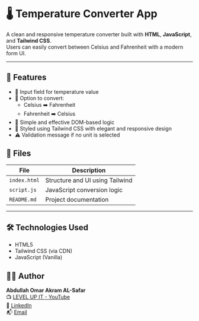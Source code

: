 # 🌡️ Temperature Converter App

A clean and responsive temperature converter built with **HTML**, **JavaScript**, and **Tailwind CSS**.  
Users can easily convert between Celsius and Fahrenheit with a modern form UI.

---

## 🧠 Features

- 🔢 Input field for temperature value
- 🔄 Option to convert:
  - Celsius ➡️ Fahrenheit
  - Fahrenheit ➡️ Celsius
- 🧪 Simple and effective DOM-based logic
- 🎨 Styled using Tailwind CSS with elegant and responsive design
- ⚠️ Validation message if no unit is selected
  
## 📂 Files

| File         | Description                      |
|--------------|----------------------------------|
| `index.html` | Structure and UI using Tailwind  |
| `script.js`  | JavaScript conversion logic      |
| `README.md`  | Project documentation            |

---

## 🛠️ Technologies Used

- HTML5
- Tailwind CSS (via CDN)
- JavaScript (Vanilla)

## 👨‍💻 Author

**Abdullah Omar Akram AL-Safar**  
📺 [LEVEL UP IT - YouTube](https://www.youtube.com/@LEVEL_UP_IT)  
🔗 [LinkedIn](https://www.linkedin.com/in/abdullah-omar-2a552834b)  
📬 [Email](mailto:abodyalsafar2009@gmail.com)
